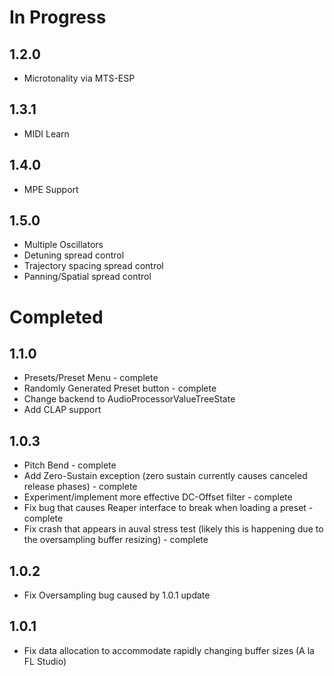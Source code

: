 # In Progress

## 1.2.0
* Microtonality via MTS-ESP

## 1.3.1
* MIDI Learn

## 1.4.0
* MPE Support

## 1.5.0
* Multiple Oscillators
* Detuning spread control
* Trajectory spacing spread control
* Panning/Spatial spread control

# Completed

## 1.1.0
* Presets/Preset Menu - complete
* Randomly Generated Preset button - complete
* Change backend to AudioProcessorValueTreeState
* Add CLAP support

## 1.0.3
* Pitch Bend - complete
* Add Zero-Sustain exception (zero sustain currently causes canceled release phases) - complete
* Experiment/implement more effective DC-Offset filter - complete
* Fix bug that causes Reaper interface to break when loading a preset - complete
* Fix crash that appears in auval stress test (likely this is happening due to the oversampling buffer resizing) - complete

## 1.0.2
* Fix Oversampling bug caused by 1.0.1 update

## 1.0.1
* Fix data allocation to accommodate rapidly changing buffer sizes (A la FL Studio)